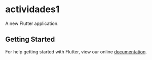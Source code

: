# actividades1

A new Flutter application.

## Getting Started

For help getting started with Flutter, view our online
[documentation](https://flutter.io/).
